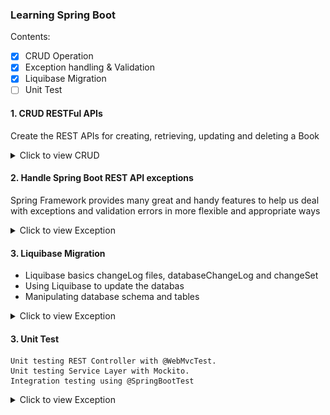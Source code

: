 ### Learning Spring Boot
Contents:
- [x] CRUD Operation
- [X] Exception handling & Validation
- [X] Liquibase Migration
- [ ] Unit Test

#### 1. CRUD RESTFul APIs
Create the REST APIs for creating, retrieving, updating and deleting a Book

<details>
<summary>Click to view CRUD</summary>

##### Dependencies

> Spring Web \
> Spring Data JPA \
> MySQL Driver \
> Spring Boot DevTools

##### Configuring MySQL Database

src/main/java/resources/application.properties
```

## Spring DATASOURCE (  DataSourceAutoConfiguration & DataSourceProperties)
spring.datasource.url = jdbc:mysql://localhost:3306/book_management?useSSL=false
spring.datasource.username = hive
spring.datasource.password = letmein

## Hibernate Properties
# The SQL dialect makes Hibernate generate better SQL for the chosen database
spring.jpa.properties.hibernate.dialect = org.hibernate.dialect.MySQL57InnoDBDialect


# Hibernate ddl auto (create, create-drop, validate, update)
spring.jpa.hibernate.ddl-auto = update

```
##### Create a Controller Package
Create a new package controller inside `com.example.learningspring`. Then, create a new class BookController

##### Create a Model Package
Create a new package model inside `com.example.learningspring`. Then, create a new class Book

##### Create a Model Class
Right click on the `model` package then
New -> Java Class -> Enter the Class Name
<!---
Once created the model class then select filed like,
```
private long id;
private String title;
private String authorName;
private String description;
private Boolean published;
```
##### Auto Generate setter and getter

THEN Right click on the inside the base package `Book model class` -> Select -> Generate setter and getter -> Select fields
--->
##### Create BookRepository to access data from the database
* Create a new package called repository inside the base package com.example.learningspring.
* Then, create an interface called `BookRepository` and extend it from JpaRepository.
```
package com.example.learningspring.repository;

import org.springframework.data.jpa.repository.JpaRepository;

import com.example.learningspring.model.Book;

public interface BookRepository extends JpaRepository<Book, Long> {
}

```
Then Spring Data JPA will generate implementation code for the most common CRUD operations – we don’t have to write a single query.

##### Book Service Class
Next, code a class that acts as a middle layer between persistence layer (repository) and controller layer. Create the `BookService` class with the following code:
```
package com.example.learningspring.service;


import com.example.learningspring.repository.BookRepository;
import org.springframework.beans.factory.annotation.Autowired;
import org.springframework.stereotype.Service;
import com.example.learningspring.model.Book;

import java.util.List;

import javax.transaction.Transactional;

@Service
@Transactional
public class BookService {

  @Autowired
  private BookRepository service;

  public List<Book> listAll() {
    return service.findAll();
  }

  public Book save(Book book) {
    return service.save(book);
  }

  public Book update(Book bookData, Book book) {
    bookData.setTitle(book.getTitle());
    bookData.setAuthorName(book.getAuthorName());
    bookData.setDescription(book.getDescription());
    bookData.setPublished(book.getPublished());
    return service.save(bookData);
  }

  public Book get(Long id) {
    return service.findById(id).get();
  }

  public void delete(Long id) {
    service.deleteById(id);
  }
}

```
##### RESTful API Endpoints

1. Create a Book

The following method a RESTful API that allows the clients to create a book.

Code:
```
 @PostMapping(value = "books")
  public ResponseEntity<Book> createBook(@RequestBody Book book) {
    Book _book = service.save(new Book(book.getTitle(), book.getAuthorName(), book.getDescription(), false));
    return new ResponseEntity<>(_book, HttpStatus.CREATED);
  }
```

Endpoint:
```
POST  http://localhost:8080/api/v1/books
```
Response:

```json
[
    {
        "id": 11,
        "title": "Spring Boot",
        "authorName": "Pivotal Team",
        "description": "Spring Boot is an open source Java-based framework used to create a micro Service",
        "published": false
    }
]
```

2. List all books
This method that returns a list of book (a kind of retrieval operation).

Code:
```
 @GetMapping(value = "books")
  public List<Book> getAllBooks(){
    return service.listAll();
  }
```

Endpoint:
```
GET  http://localhost:8080/api/v1/books
```
Response:
```json
[
    {
        "id": 11,
        "title": "Spring Boot",
        "authorName": "Pivotal Team",
        "description": "Spring Boot is an open source Java-based framework used to create a micro Service",
        "published": false
    },
    {
        "id": 12,
        "title": "Ruby",
        "authorName": "Yukihiro Matsumoto",
        "description": "Ruby is an interpreted, high-level, general-purpose programming language.",
        "published": false
    }
]
```
3. Get Book by ID
This method for a RESTful API that allows the clients to get information about a specific book based on ID.

Code:
```
  @GetMapping(value = "book/{id}")
  public ResponseEntity<Book> getBookById(@PathVariable("id") Long id) {
    Book bookData = service.get(id);
    return new ResponseEntity<>(bookData, HttpStatus.OK);
  }
```
Endpoint:
```url
GET  http://localhost:8080/api/v1/book/11
```

Response:

```json
{
    "id": 11,
    "title": "Spring Boot",
    "authorName": "Pivotal Team",
    "description": "Spring Boot is an open source Java-based framework used to create a micro Service",
    "published": false
}
```

4. Update Book
The method that exposes RESTful API for update operation.

Code:
```
 @PutMapping(value = "book/{id}")
  public ResponseEntity<Book> updateBook(@RequestBody Book book, @PathVariable Long id) {
    Book bookData = service.get(id);
    Book temp = service.update(bookData, book);
    return new ResponseEntity<>(temp, HttpStatus.OK);
  }
```

Endpoint:
```
PUT  http://localhost:8080/api/v1/book/11
```

Response:

```json
{
    "id": 11,
    "title": "Spring Boot",
    "authorName": "Pivotal Team",
    "description": "Spring Boot is an open source Java-based framework used to create a micro Service",
    "published": true
}
```

5. Delete a Book
The method that exposes RESTful API for the delete operation.

Code:
```
@DeleteMapping(value = "book/{id}")
  public ResponseEntity<Book> deleteBook(@PathVariable("id") Long id) {
    service.delete(id);
    return new ResponseEntity<>(HttpStatus.OK);
  }
```
Endpoint:
```
DELETE  http://localhost:8080/api/v1/book/12
```

Response:
```json
[
    {
        "id": 11,
        "title": "Spring Boot",
        "authorName": "Pivotal Team",
        "description": "Spring Boot is an open source Java-based framework used to create a micro Service",
        "published": true
    }
]
```


</details>


#### 2. Handle Spring Boot REST API exceptions
Spring Framework provides many great and handy features to help us deal with exceptions and validation errors in more flexible and appropriate ways

<details>
<summary>Click to view Exception</summary>

##### 1. Validation annotations

* Annotate model class with required validation specific annotations such as `@NotEmpty`
* Enable validation of request body by `@Valid` annotation

##### 2. Custom Exception Classes

Default spring validation works and provide information overload about error, and that’s why we should customize it according to our application’s need.

##### 2.1 BookNotFoundException
Is thrown when a user tries to access a book that is not present.

I have created `BookNotFoundException` class is.

```
package com.example.learningspring.exception;

import org.springframework.http.HttpStatus;
import org.springframework.web.bind.annotation.ResponseStatus;

@ResponseStatus(HttpStatus.NOT_FOUND)
public class BookNotFoundException extends RuntimeException {

  public BookNotFoundException(String message) {
    super(message);
  }
}

```

##### 2.2 BookAlreadyExistsException
Is thrown when a user tries to add an already existing book.

I have created `BookAlreadyExistsException` class is.
```
package com.example.learningspring.exception;

public class BookAlreadyExists extends RuntimeException {
  public BookAlreadyExists(String message) {
    super(message);
  }
}

```

##### 3. Global Exception Handling with `@ControllerAdvice`

The @ExceptionHandler annotation is only active for that particular class where it is declared
The @ControllerAdvice annotation allows us to consolidate our multiple, scattered @ExceptionHandlers from before into a single, global error handling component

1. @ExceptionHandler Annotation:
    * The @ExceptionHandler is an annotation used to handle the specific exceptions and sending the custom responses to the client.
2. @ControllerAdvice Annotation:
    * The @ControllerAdvice is an annotation, to handle the exceptions globally.

3. ResponseEntityExceptionHandler:
    * This method can be used with @ControllerAdvice classes.It allows the developer to specify some specific templates of ResponseEntity and return values.
    
4. @ControllerAdvice
    * The @ControllerAdvice annotation for easier exception handling.
    * It is a convenience annotation that is itself annotated with @ControllerAdvice and @ResponseBody.
    
```
package com.example.learningspring.controller;

import com.example.learningspring.exception.BookAlreadyExists;
import com.example.learningspring.exception.BookNotFoundException;
import com.example.learningspring.exception.ErrorResponse;
import org.springframework.http.HttpStatus;
import org.springframework.http.ResponseEntity;
import org.springframework.web.bind.MethodArgumentNotValidException;
import org.springframework.web.bind.annotation.ControllerAdvice;
import org.springframework.web.bind.annotation.ExceptionHandler;

import org.springframework.validation.BindingResult;
import java.util.*;

@ControllerAdvice(assignableTypes = BookController.class)
public class BookControllerAdvice {

  @ExceptionHandler(BookNotFoundException.class)
  public ResponseEntity<ErrorResponse> handleBookNotFoundException(BookNotFoundException exception) {
    List<String> errorList = Arrays.asList(exception.getMessage());
    ErrorResponse error = new ErrorResponse(new Date(),HttpStatus.NOT_FOUND.value(), HttpStatus.NOT_FOUND.name() , errorList);
    return ResponseEntity.status(HttpStatus.NOT_FOUND).body(error);
  }

  @ExceptionHandler(BookAlreadyExists.class)
  public ResponseEntity<ErrorResponse> handleBookAlreadyExistsException(BookAlreadyExists exception) {
    List<String> errorList = Arrays.asList(exception.getMessage());
    ErrorResponse error = new ErrorResponse(new Date(), HttpStatus.CONFLICT.value(), HttpStatus.CONFLICT.name() , errorList);
    return ResponseEntity.status(HttpStatus.CONFLICT).body(error);
  }

  @ExceptionHandler(Exception.class)
  public ResponseEntity<ErrorResponse> handleException(Exception exception) {
    List<String> errorList = Arrays.asList(exception.getMessage());
    ErrorResponse error = new ErrorResponse(new Date(), HttpStatus.INTERNAL_SERVER_ERROR.value(), HttpStatus.INTERNAL_SERVER_ERROR.name() , errorList);
    return ResponseEntity.status(HttpStatus.INTERNAL_SERVER_ERROR).body(error);
  }

  @ExceptionHandler(MethodArgumentNotValidException.class)
  public ResponseEntity<ErrorResponse> handleMethodArgumentNotValidException(MethodArgumentNotValidException exception) {
    BindingResult result = exception.getBindingResult();
    List<String> errorList = new ArrayList<>();
    result.getFieldErrors().forEach((fieldError) ->{
      errorList.add(fieldError.getDefaultMessage());
    });
    ErrorResponse error = new ErrorResponse(new Date(), HttpStatus.BAD_REQUEST.value(), HttpStatus.BAD_REQUEST.name() , errorList);
    return ResponseEntity.status(HttpStatus.BAD_REQUEST).body(error);
  }

}

```

##### 4. Exception Handling - Demo

1. 

1. GET http://localhost:8080/api/v1/book/20

HTTP Status : 200
```json
{
    "id": 20,
    "title": "Spring Boot",
    "authorName": "Pivotal Team",
    "description": "Spring Boot is an open source Java-based framework used to create a micro Service",
    "published": false
}
```

2. GET http://localhost:8080/api/v1/book/21 [Invalid]

HTTP Status : 404 
```json
{
    "timestamp": "2021-09-20T03:13:23.650+00:00",
    "status": 404,
    "errors": "NOT_FOUND",
    "message": [
        "Book id not found : 21"
    ]
}
```

3. POST http://localhost:8080/api/v1/books

Request:
```json
{
    "title": "Spring Boot",
    "authorName": "Pivotal Team",
    "description": "Spring Boot is an open source Java-based framework used to create a micro Service",
    "published": true
}
```

Response:

HTTP Status : 201 Created
```json
{
        "id": 20,
        "title": "Spring Boot",
        "authorName": "Pivotal Team",
        "description": "Spring Boot is an open source Java-based framework used to create a micro Service",
        "published": false
    }
```

4. POST http://localhost:8080/api/v1/books [Invalid]

Request:
```json
{
    "authorName": "Pivotal Team",
    "description": "Spring Boot is an open source Java-based framework used to create a micro Service",
    "published": true
}
```

Response:

```json
{
    "timestamp": "2021-09-20T03:16:34.603+00:00",
    "status": 400,
    "errors": "BAD_REQUEST",
    "message": [
        "Title can not be empty"
    ]
}
```

5. POST http://localhost:8080/api/v1/books [Invalid]

Request:
```json
{
    "description": "Spring Boot is an open source Java-based framework used to create a micro Service",
    "published": true
}
```

Response:

```json
{
    "timestamp": "2021-09-20T03:19:11.526+00:00",
    "status": 400,
    "errors": "BAD_REQUEST",
    "message": [
        "Author Name can not be empty",
        "Title can not be empty"
    ]
}
```

6. POST http://localhost:8080/api/v1/books [Invalid]

Request:
```json
{
    "title": "Spring Boot",
    "authorName": "Pivotal Team",
    "description": "Spring Boot is an open source Java-based framework used to create a micro Service",
    "published": true
}
```
Response:
```json
{
    "timestamp": "2021-09-20T03:20:31.735+00:00",
    "status": 409,
    "errors": "CONFLICT",
    "message": [
        "Title already exist with this title: Spring Boot"
    ]
}
```
</details>


#### 3. Liquibase Migration
  * Liquibase basics changeLog files, databaseChangeLog and changeSet
  * Using Liquibase to update the databas
  * Manipulating database schema and tables


<details>
<summary>Click to view Exception</summary>

##### 1. Dependency

```
<dependency>
    <groupId>org.liquibase</groupId>
    <artifactId>liquibase-core</artifactId>
</dependency>
```

##### 2. Add liquibase properties to `application.properties`

```
# Liquibase configuration
spring.liquibase.change-log=classpath:/db/changelog/changelog-master.xml
logging.level.liquibase = INFO
```


##### 3. Create Changelog Master file to `src/main/java/resources/db/changelog`

```
<databaseChangeLog
        xmlns="http://www.liquibase.org/xml/ns/dbchangelog"
        xmlns:xsi="http://www.w3.org/2001/XMLSchema-instance"
        xsi:schemaLocation="http://www.liquibase.org/xml/ns/dbchangelog
                      http://www.liquibase.org/xml/ns/dbchangelog/dbchangelog-3.8.xsd">

        <include file="/db/changelog/changes/create-book-table-changelog.xml"/>
        <include file="/db/changelog/changes/add-column-book-table-changelog-1.xml"/>
        <include file="/db/changelog/changes/insert-book-table-changelog-2.xml" />
</databaseChangeLog>
```
##### 4. Create table changelog file to `src/main/java/resources/db/changelog/changes`

```
<?xml version="1.0" encoding="UTF-8" ?>
<databaseChangeLog
    xmlns="http://www.liquibase.org/xml/ns/dbchangelog"
    xmlns:xsi="http://www.w3.org/2001/XMLSchema-instance"
    xsi:schemaLocation="http://www.liquibase.org/xml/ns/dbchangelog
                        http://www.liquibase.org/xml/ns/dbchangelog/dbchangelog-3.8.xsd">
    <changeSet author="book" id="changelog-1.0">

        <!-- table already exists condition -->
        <preConditions onFail="MARK_RAN">
            <not>
                <tableExists tableName="book" />
            </not>
        </preConditions>
        <!-- table already exists-->

        <createTable tableName="book">
            <column autoIncrement="true" name="id" type="INT">
                <constraints nullable="false" unique="true" primaryKey="true" />
            </column>
            <column name="title" type="VARCHAR(255)">
                <constraints unique="true" nullable="false" />
            </column>
            <column name="author_name" type="VARCHAR(255)">
                <constraints nullable="false"/>
            </column>
            <column name="description" type="text">
                <constraints nullable="true"/>
            </column>
            <column name="published" type="VARCHAR(10)" defaultValue="in-active">
                <constraints nullable="false"/>
            </column>
        </createTable>
    </changeSet>
</databaseChangeLog>
```


##### 5. Add Column changelog file to `src/main/java/resources/db/changelog/changes`

```
<?xml version="1.0" encoding="UTF-8" ?>
<databaseChangeLog
        xmlns="http://www.liquibase.org/xml/ns/dbchangelog"
        xmlns:xsi="http://www.w3.org/2001/XMLSchema-instance"
        xsi:schemaLocation="http://www.liquibase.org/xml/ns/dbchangelog
                        http://www.liquibase.org/xml/ns/dbchangelog/dbchangelog-3.8.xsd">

    <changeSet id="changelog-1.1" author="book">
      <addColumn tableName="book">
        <column name="date_of_published" type="datetime" />
        <column name="create_at" type="datetime" />
        <column name="updated_at" type="datetime" />
        <column name="created_by" type="VARCHAR(255)" />
      </addColumn>
    </changeSet>
</databaseChangeLog>

```

![Screenshot](liquibase.png)

</details>


#### 3. Unit Test    
    Unit testing REST Controller with @WebMvcTest.
    Unit testing Service Layer with Mockito.
    Integration testing using @SpringBootTest
    
<details>

<summary>Click to view Exception</summary>

##### 1. Dependency

```
<dependency>
    <groupId>org.springframework.boot</groupId>
    <artifactId>spring-boot-starter-test</artifactId>
    <exclusions>
        <exclusion>
            <groupId>org.junit.vintage</groupId>
            <artifactId>junit-vintage-engine</artifactId>
        </exclusion>
    </exclusions>
</dependency>
<dependency>
    <groupId>junit</groupId>
    <artifactId>junit</artifactId>
    <scope>test</scope>
</dependency>
```

##### 2. Test Result

![Screenshot](Junit.png)